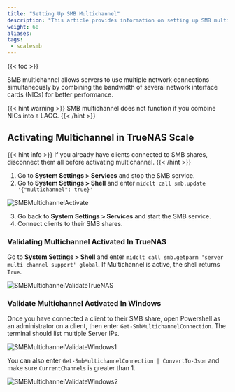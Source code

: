 ```yaml
---
title: "Setting Up SMB Multichannel"
description: "This article provides information on setting up SMB multichannel."
weight: 60
aliases:
tags:
 - scalesmb
---
```


{{< toc >}}

SMB multichannel allows servers to use multiple network connections simultaneously by combining the bandwidth of several network interface cards (NICs) for better performance.

{{< hint warning >}}
SMB multichannel does not function if you combine NICs into a LAGG. 
{{< /hint >}}

## Activating Multichannel in TrueNAS Scale

{{< hint info >}}
If you already have clients connected to SMB shares, disconnect them all before activating multichannel.
{{< /hint >}}

1. Go to **System Settings > Services** and stop the SMB service.
2. Go to **System Settings > Shell** and enter `midclt call smb.update '{"multichannel": true}'`

![SMBMultichannelActivate](/images/SCALE/22.12/SMBMultichannelActivate.png "Activate Multichannel")

3. Go back to **System Settings > Services** and start the SMB service.
4. Connect clients to their SMB shares.

### Validating Multichannel Activated In TrueNAS

Go to **System Settings > Shell** and enter `midclt call smb.getparm 'server multi channel support' global`. If Multichannel is active, the shell returns `True`.

![SMBMultichannelValidateTrueNAS](/images/SCALE/22.12/SMBMultichannelValidateTrueNAS.png "Validate Multichannel")

### Validate Multichannel Activated In Windows

Once you have connected a client to their SMB share, open Powershell as an administrator on a client, then enter `Get-SmbMultichannelConnection`. The terminal should list multiple Server IPs.

![SMBMultichannelValidateWindows1](/images/SCALE/22.12/SMBMultichannelValidateWindows1.png "Validate Multichannel")

You can also enter `Get-SmbMultichannelConnection | ConvertTo-Json` and make sure `CurrentChannels` is greater than 1.

![SMBMultichannelValidateWindows2](/images/SCALE/22.12/SMBMultichannelValidateWindows2.png "Validate Multichannel")
